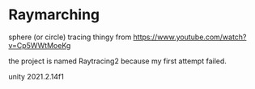 # Raymarching
sphere (or circle) tracing thingy from https://www.youtube.com/watch?v=Cp5WWtMoeKg

the project is named Raytracing2 because my first attempt failed.

unity 2021.2.14f1
